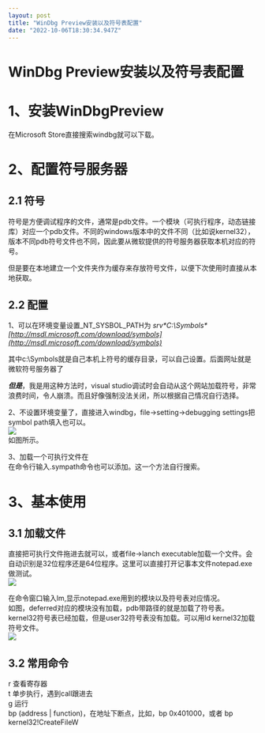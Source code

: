 ```yaml
---
layout: post
title: "WinDbg Preview安装以及符号表配置"
date: "2022-10-06T18:30:34.947Z"
---
```

WinDbg Preview安装以及符号表配置
=======================

1、安装WinDbgPreview
=================

在Microsoft Store直接搜索windbg就可以下载。

2、配置符号服务器
=========

2.1 符号
------

符号是方便调试程序的文件，通常是pdb文件。一个模块（可执行程序，动态链接库）对应一个pdb文件。不同的windows版本中的文件不同（比如说kernel32），版本不同pdb符号文件也不同，因此要从微软提供的符号服务器获取本机对应的符号。

但是要在本地建立一个文件夹作为缓存来存放符号文件，以便下次使用时直接从本地获取。

2.2 配置
------

1、可以在环境变量设置\_NT\_SYSBOL\_PATH为 _srv\*C:\\Symbols\*[http://msdl.microsoft.com/download/symbols](http://msdl.microsoft.com/download/symbols)_

其中c:\\Symbols就是自己本机上符号的缓存目录，可以自己设置。后面网址就是微软符号服务器了

_**但是**_，我是用这种方法时，visual studio调试时会自动从这个网站加载符号，非常浪费时间，令人崩溃。而且好像强制没法关闭，所以根据自己情况自行选择。

2、不设置环境变量了，直接进入windbg，file->setting->debugging settings把symbol path填入也可以。  
![](https://img2022.cnblogs.com/blog/2757375/202210/2757375-20221006141835183-1485721460.png)  
如图所示。

3、加载一个可执行文件在  
在命令行输入.sympath命令也可以添加。这一个方法自行搜索。

3、基本使用
======

3.1 加载文件
--------

直接把可执行文件拖进去就可以，或者file->lanch executable加载一个文件。会自动识别是32位程序还是64位程序。这里可以直接打开记事本文件notepad.exe做测试。  
![](https://img2022.cnblogs.com/blog/2757375/202210/2757375-20221006142635780-2012199633.png)

在命令窗口输入lm,显示notepad.exe用到的模块以及符号表对应情况。  
如图，deferred对应的模块没有加载，pdb带路径的就是加载了符号表。kernel32符号表已经加载，但是user32符号表没有加载。可以用ld kernel32加载符号文件。  
![](https://img2022.cnblogs.com/blog/2757375/202210/2757375-20221006144956475-2054705858.png)

3.2 常用命令
--------

r 查看寄存器  
t 单步执行，遇到call跟进去  
g 运行  
bp (address | function)，在地址下断点，比如，bp 0x401000，或者 bp kernel32!CreateFileW